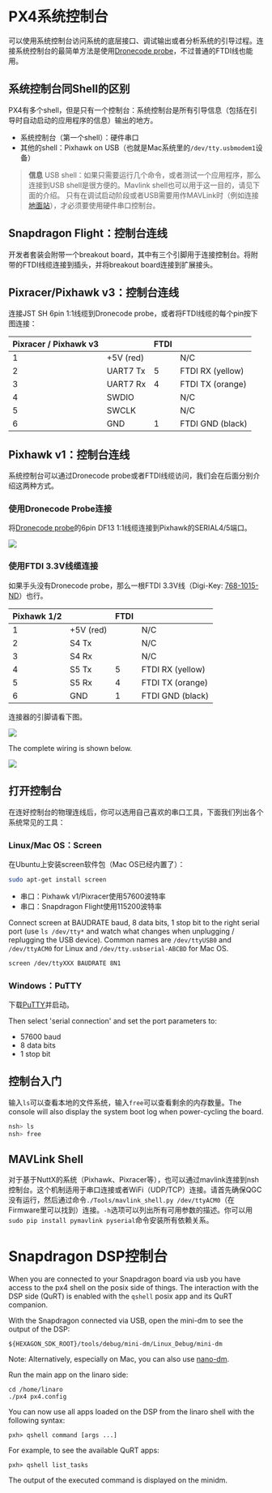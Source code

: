 # PX4系统控制台

可以使用系统控制台访问系统的底层接口、调试输出或者分析系统的引导过程。连接系统控制台的最简单方法是使用[Dronecode probe](http://nicadrone.com/index.php?id_product=65&controller=product)，不过普通的FTDI线也能用。

## 系统控制台同Shell的区别

PX4有多个shell，但是只有一个控制台：系统控制台是所有引导信息（包括在引导时自动启动的应用程序的信息）输出的地方。

  * 系统控制台（第一个shell）：硬件串口
  * 其他的shell：Pixhawk on USB（也就是Mac系统里的`/dev/tty.usbmodem1`设备）

> **信息**
> USB shell：如果只需要运行几个命令，或者测试一个应用程序，那么连接到USB shell是很方便的。Mavlink shell也可以用于这一目的，请见下面的介绍。
> 只有在调试启动阶段或者USB需要用作MAVLink时（例如连接[地面站](../qgc/README.md)），才必须要使用硬件串口控制台。

## Snapdragon Flight：控制台连线

开发者套装会附带一个breakout board，其中有三个引脚用于连接控制台。将附带的FTDI线缆连接到插头，并将breakout board连接到扩展接头。

## Pixracer/Pixhawk v3：控制台连线

连接JST SH 6pin 1:1线缆到Dronecode probe，或者将FTDI线缆的每个pin按下图连接：

| Pixracer / Pixhawk v3  |         | FTDI    |        |
| -- | -- | -- | -- |
|1         | +5V (red)     |         | N/C    |
|2         | UART7 Tx      | 5       | FTDI RX (yellow)  |
|3         | UART7 Rx      | 4       | FTDI TX (orange)  |
|4         | SWDIO      |         | N/C   |
|5         | SWCLK      |         | N/C   |
|6         | GND     | 1       | FTDI GND (black)   |

## Pixhawk v1：控制台连线

系统控制台可以通过Dronecode probe或者FTDI线缆访问，我们会在后面分别介绍这两种方式。

### 使用Dronecode Probe连接

将[Dronecode probe](http://nicadrone.com/index.php?id_product=65&controller=product)的6pin DF13 1:1线缆连接到Pixhawk的SERIAL4/5端口。

![](../../assets/console/dronecode_probe.jpg)

### 使用FTDI 3.3V线缆连接

如果手头没有Dronecode probe，那么一根FTDI 3.3V线（Digi-Key: [768-1015-ND](http://www.digikey.com/product-detail/en/TTL-232R-3V3/768-1015-ND/1836393)）也行。

| Pixhawk 1/2  |         | FTDI    |        |
| -- | -- | -- | -- |
|1         | +5V (red)     |         | N/C    |
|2         | S4 Tx      |         | N/C   |
|3         | S4 Rx      |         | N/C   |
|4         | S5 Tx      | 5       | FTDI RX (yellow)   |
|5         | S5 Rx      | 4       | FTDI TX (orange)   |
|6         | GND     | 1       | FTDI GND (black)   |

连接器的引脚请看下图。

![](../../assets/console/console_connector.jpg)

The complete wiring is shown below.

![](../../assets/console/console_debug.jpg)

## 打开控制台

在连好控制台的物理连线后，你可以选用自己喜欢的串口工具，下面我们列出各个系统常见的工具：

### Linux/Mac OS：Screen

在Ubuntu上安装screen软件包（Mac OS已经内置了）：

<div class="host-code"></div>

```bash
sudo apt-get install screen
```

  * 串口：Pixhawk v1/Pixracer使用57600波特率
  * 串口：Snapdragon Flight使用115200波特率

Connect screen at BAUDRATE baud, 8 data bits, 1 stop bit to the right serial port (use `ls /dev/tty*` and watch what changes when unplugging / replugging the USB device). Common names are `/dev/ttyUSB0` and `/dev/ttyACM0` for Linux and `/dev/tty.usbserial-ABCBD` for Mac OS.

<div class="host-code"></div>

```bash
screen /dev/ttyXXX BAUDRATE 8N1
```

### Windows：PuTTY

下载[PuTTY](http://www.chiark.greenend.org.uk/~sgtatham/putty/download.html)并启动。

Then select 'serial connection' and set the port parameters to:

  * 57600 baud
  * 8 data bits
  * 1 stop bit

## 控制台入门

输入`ls`可以查看本地的文件系统，输入`free`可以查看剩余的内存数量。The console will also display the system boot log when power-cycling the board.

```bash
nsh> ls
nsh> free
```

## MAVLink Shell

对于基于NuttX的系统（Pixhawk、Pixracer等），也可以通过mavlink连接到nsh控制台。这个机制适用于串口连接或者WiFi（UDP/TCP）连接。请首先确保QGC没有运行，然后通过命令`./Tools/mavlink_shell.py /dev/ttyACM0`（在Firmware里可以找到）连接。`-h`选项可以列出所有可用参数的描述。你可以用`sudo pip install pymavlink pyserial`命令安装所有依赖关系。

# Snapdragon DSP控制台

When you are connected to your Snapdragon board via usb you have access to the px4 shell on the posix side of things.
The interaction with the DSP side (QuRT) is enabled with the `qshell` posix app and its QuRT companion.

With the Snapdragon connected via USB, open the mini-dm to see the output of the DSP:
```
${HEXAGON_SDK_ROOT}/tools/debug/mini-dm/Linux_Debug/mini-dm
```

Note: Alternatively, especially on Mac, you can also use [nano-dm](https://github.com/kevinmehall/nano-dm).

Run the main app on the linaro side:
```
cd /home/linaro
./px4 px4.config
```

You can now use all apps loaded on the DSP from the linaro shell with the following syntax:
```
pxh> qshell command [args ...]
```

For example, to see the available QuRT apps:
```
pxh> qshell list_tasks
```

The output of the executed command is displayed on the minidm.
